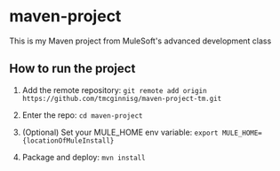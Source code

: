 # maven-project

This is my Maven project from MuleSoft's advanced development class

## How to run the project

1. Add the remote repository: `git remote add origin https://github.com/tmcginnisg/maven-project-tm.git`

1. Enter the repo: `cd maven-project`

1. (Optional) Set your MULE_HOME env variable: `export MULE_HOME={locationOfMuleInstall}`

1. Package and deploy: `mvn install` 
